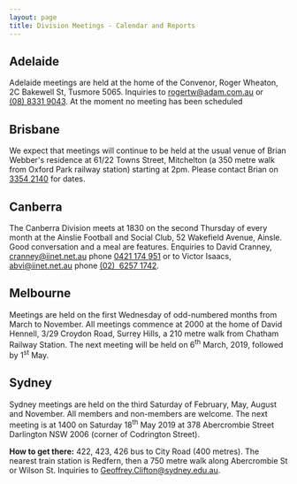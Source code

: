 ```yaml
---
layout: page
title: Division Meetings - Calendar and Reports
---
```

## Adelaide
Adelaide meetings are held at the home of the Convenor, Roger Wheaton, 2C Bakewell St, Tusmore 5065.
Inquiries to <rogertw@adam.com.au> or [(08)&nbsp;8331&nbsp;9043](tel:+61883319043).
At the moment no meeting has been scheduled

## Brisbane
We expect that meetings will continue to be held at the usual venue of Brian Webber's residence at 61/22 Towns Street, Mitchelton (a 350 metre walk from Oxford Park railway station) starting at 2pm.
Please contact Brian on [3354&nbsp;2140](tel:+61733542140) for dates.

## Canberra
The Canberra Division meets at 1830 on the second Thursday of every month at the Ainslie Football and Social Club, 52 Wakefield Avenue, Ainsle. Good conversation and a meal are features. Enquiries to David Cranney, <cranney@iinet.net.au> phone [0421&nbsp;174&nbsp;951](tel:+61421174951) or to Victor Isaacs, <abvi@iinet.net.au> phone [(02)&nbsp; 6257&nbsp;1742](tel:+61262571742).

## Melbourne
Meetings are held on the first Wednesday of odd-numbered months from March to November.
All meetings commence at 2000 at the home of David Hennell, 3/29 Croydon Road, Surrey Hills, a 210 metre walk from Chatham Railway Station.
The next meeting will be held on 6<sup>th</sup> March, 2019, followed by 1<sup>st</sup> May.

## Sydney
Sydney meetings are held on the third Saturday of February, May, August and November.
All members and non-members are welcome.
The next meeting is at 1400 on Saturday 18<sup>th</sup> May 2019 at
378 Abercrombie Street Darlington NSW 2006 (corner of Codrington Street).

**How to get there:** 422, 423, 426 bus to City Road (400 metres). The nearest train station is Redfern, then a 750 metre walk along Abercrombie St or Wilson St. Inquiries to <Geoffrey.Clifton@sydney.edu.au>.
